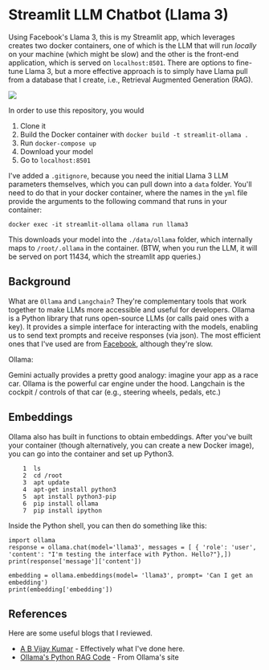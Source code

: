 # Streamlit LLM Chatbot (Llama 3)

Using Facebook's Llama 3, this is my Streamlit app, which leverages creates two docker containers, one of which is the LLM that will run *locally* on your machine (which might be slow) and the other is the front-end application, which is served on `localhost:8501`. There are options to fine-tune Llama 3, but a more effective approach is to simply have Llama pull from a database that I create, i.e., Retrieval Augmented Generation (RAG).

![](images/chatbot-screenshot.jpg)

In order to use this repository, you would

1. Clone it
1. Build the Docker container with `docker build -t streamlit-ollama .`
1. Run `docker-compose up`
1. Download your model
1. Go to `localhost:8501`

I've added a `.gitignore`, because you need the initial Llama 3 LLM parameters themselves, which you can pull down into a `data` folder. You'll need to do that in your docker container, where the names in the `yml` file provide the arguments to the following command that runs in your container:

```
docker exec -it streamlit-ollama ollama run llama3
```

This downloads your model into the `./data/ollama` folder, which internally maps to `/root/.ollama` in the container. (BTW, when you run the LLM, it will be served on port 11434, which the streamlit app queries.)


## Background

What are `Ollama` and `Langchain`? They're complementary tools that work together to make LLMs more accessible and useful for developers. Ollama is a Python library that runs open-source LLMs (or calls paid ones with a key). It provides a simple interface for interacting with the models, enabling us to send text prompts and receive responses (via json). The most efficient ones that I've used are from [Facebook](https://llama.meta.com/), although they're slow.

Ollama:

Gemini actually provides a pretty good analogy: imagine your app as a race car. Ollama is the powerful car engine under the hood. Langchain is the cockpit / controls of that car (e.g., steering wheels, pedals, etc.)

## Embeddings

Ollama also has built in functions to obtain embeddings. After you've built your container (though alternatively, you can create a new Docker image), you can go into the container and set up Python3.

```
    1  ls
    2  cd /root
    3  apt update
    4  apt-get install python3
    5  apt install python3-pip
    6  pip install ollama
    7  pip install ipython
```

Inside the Python shell, you can then do something like this:

```
import ollama
response = ollama.chat(model='llama3', messages = [ { 'role': 'user', 'content': "I'm testing the interface with Python. Hello?"},])
print(response['message']['content'])

embedding = ollama.embeddings(model= 'llama3', prompt= 'Can I get an embedding')
print(embedding['embedding'])
```


## References

Here are some useful blogs that I reviewed. 

* [A B Vijay Kumar](https://abvijaykumar.medium.com/ollama-build-a-chatbot-with-langchain-ollama-deploy-on-docker-5dfcfd140363) - Effectively what I've done here.
* [Ollama's Python RAG Code](https://github.com/ollama/ollama/blob/main/examples/langchain-python-rag-document/main.py) - From Ollama's site



